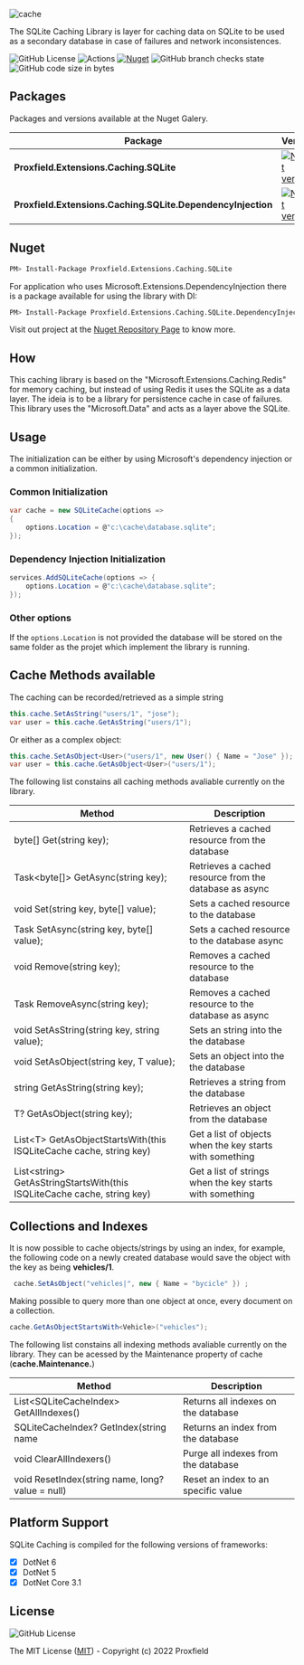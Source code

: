 
![cache](https://user-images.githubusercontent.com/7343019/186032840-de9be07f-8b41-448e-825b-f0f60e14e0f2.png)


The SQLite Caching Library is layer for caching data on SQLite to be used as a secondary database in case of failures and network inconsistences.

![GitHub License](https://img.shields.io/github/license/proxfield/Proxfield.Extensions.Caching.SQLite)
![Actions](https://github.com/proxfield/Proxfield.Extensions.Caching.SQLite/actions/workflows/build.yml/badge.svg)
[![Nuget](https://github.com/proxfield/Proxfield.Extensions.Caching.SQLite/actions/workflows/release.yml/badge.svg)](https://github.com/proxfield/Proxfield.Extensions.Caching.SQLite/actions/workflows/release.yml)
![GitHub branch checks state](https://img.shields.io/github/checks-status/proxfield/Proxfield.Extensions.Caching.SQLite/main)
![GitHub code size in bytes](https://img.shields.io/github/languages/code-size/proxfield/Proxfield.Extensions.Caching.SQLite)

## Packages

Packages and versions available at the Nuget Galery.


| Package | Version | Downloads |
| - | - | - |
| <b>Proxfield.Extensions.Caching.SQLite</b> | [![Nuget version](https://img.shields.io/nuget/v/Proxfield.Extensions.Caching.SQLite)](https://www.nuget.org/packages/Proxfield.Extensions.Caching.SQLite/) | [![Nuget downloads](https://img.shields.io/nuget/dt/Proxfield.Extensions.Caching.SQLite)](https://www.nuget.org/packages/Proxfield.Extensions.Caching.SQLite/) |
| <b>Proxfield.Extensions.Caching.SQLite.DependencyInjection</b> | [![Nuget version](https://img.shields.io/nuget/v/Proxfield.Extensions.Caching.SQLite)](https://www.nuget.org/packages/Proxfield.Extensions.Caching.SQLite.DependencyInjection/) | [![Nuget downloads](https://img.shields.io/nuget/dt/Proxfield.Extensions.Caching.SQLite.DependencyInjection)](https://www.nuget.org/packages/Proxfield.Extensions.Caching.SQLite.DependencyInjection/) |

## Nuget

```bash
PM> Install-Package Proxfield.Extensions.Caching.SQLite
```

For application who uses Microsoft.Extensions.DependencyInjection there is a package available for using the library with DI:

```bash
PM> Install-Package Proxfield.Extensions.Caching.SQLite.DependencyInjection
```

Visit out project at the [Nuget Repository Page](https://www.nuget.org/packages/Proxfield.Extensions.Caching.SQLite) to know more.

## How

This caching library is based on the "Microsoft.Extensions.Caching.Redis" for memory caching, but instead of using Redis it uses the SQLite as a data layer. The ideia is to be a library for persistence cache in case of failures. This library uses the "Microsoft.Data" and acts as a layer above the SQLite.

## Usage

The initialization can be either by using Microsoft's dependency injection or a common initialization.

### Common Initialization

```csharp
var cache = new SQLiteCache(options =>
{
    options.Location = @"c:\cache\database.sqlite";
});
```

### Dependency Injection Initialization

```csharp
services.AddSQLiteCache(options => {
    options.Location = @"c:\cache\database.sqlite";
});
```

### Other options
If the `options.Location` is not provided the database will be stored on the same folder as the projet which implement the library is running.

## Cache Methods available

The caching can be recorded/retrieved as a simple string

```csharp
this.cache.SetAsString("users/1", "jose");
var user = this.cache.GetAsString("users/1");
```

Or either as a complex object:

```csharp
this.cache.SetAsObject<User>("users/1", new User() { Name = "Jose" });
var user = this.cache.GetAsObject<User>("users/1");
```

The following list constains all caching methods avaliable currently on the library.


| Method | Description |
| - | - |
| byte[] Get(string key); | Retrieves a cached resource from the database |
| Task<byte[]> GetAsync(string key); | Retrieves a cached resource from the database as async |
| void Set(string key, byte[] value); | Sets a cached resource to the database |
| Task SetAsync(string key, byte[] value); | Sets a cached resource to the database async |
| void Remove(string key); | Removes a cached resource to the database |
| Task RemoveAsync(string key); | Removes a cached resource to the database as async |
| void SetAsString(string key, string value); | Sets an string into the the database |
| void SetAsObject<T>(string key, T value); | Sets an object into the the database |
| string GetAsString(string key); | Retrieves a string from the database |
| T? GetAsObject<T>(string key); | Retrieves an object from the database |
| List\<T\> GetAsObjectStartsWith<T>(this ISQLiteCache cache, string key) | Get a list of objects when the key starts with something |
| List\<string\> GetAsStringStartsWith(this ISQLiteCache cache, string key) | Get a list of strings when the key starts with something |

## Collections and Indexes

It is now possible to cache objects/strings by using an index, for example, the following code on a newly created database would save the object with the key as being <strong>vehicles/1</strong>.

```csharp
 cache.SetAsObject("vehicles|", new { Name = "bycicle" }) ;
```

Making possible to query more than one object at once, every document on a collection.

```csharp
cache.GetAsObjectStartsWith<Vehicle>("vehicles");
```

The following list constains all indexing methods avaliable currently on the library. They can be acessed by the Maintenance property of cache (<strong>cache.Maintenance.</strong>)


| Method | Description |
| - | - |
| List\<SQLiteCacheIndex\> GetAllIndexes() | Returns all indexes on the database |
| SQLiteCacheIndex? GetIndex(string name | Returns an index from the database |
| void ClearAllIndexers() | Purge all indexes from the database |
| void ResetIndex(string name, long? value = null) | Reset an index to an specific value |

## Platform Support

SQLite Caching is compiled for the following versions of frameworks:

- [X] DotNet 6
- [x] DotNet 5
- [x] DotNet Core 3.1

## License
![GitHub License](https://img.shields.io/github/license/proxfield/Proxfield.Extensions.Caching.SQLite)

The MIT License ([MIT](LICENSE.md)) - Copyright (c) 2022 Proxfield
